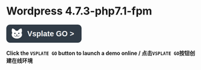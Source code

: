 # Wordpress 4.7.3-php7.1-fpm

<a href="https://www.vsplate.com/?docker-compose=https://github.com/vsplate/dcenvs/wordpress/4.7.3-php7.1-fpm"><img alt="VSPLATE GO" src="https://raw.githubusercontent.com/vsplate/images/master/vsgo_btn.png" width="200px"></a>

**Click the `VSPLATE GO` button to launch a demo online / 点击`VSPLATE GO`按钮创建在线环境**